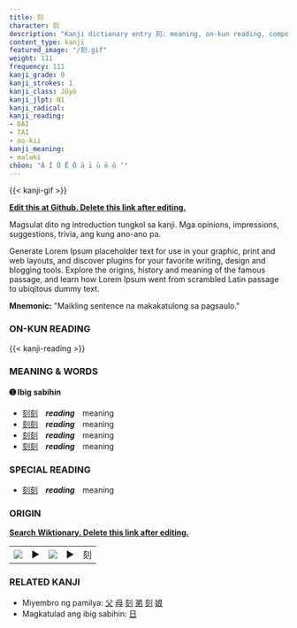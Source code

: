 ```yaml
---
title: 刻
character: 刻
description: "Kanji dictionary entry 刻: meaning, on-kun reading, compounds, origin, related kanji"
content_type: kanji
featured_image: "/刻.gif"
weight: 111
frequency: 111
kanji_grade: 0
kanji_strokes: 1
kanji_class: Jōyō
kanji_jlpt: N1
kanji_radical: 
kanji_reading: 
- DAI
- TAI
- oo-kii
kanji_meaning:
- malaki
chōon: "Ā Ī Ū Ē Ō ā ī ū ē ō ’"
---
```

[//]: # (Don't edit the line below. Kanji animated GIF code is automatically generated.)
{{< kanji-gif >}}

[//]: # (Edit below this line.)

**[Edit this at Github. Delete this link after editing.](https://github.com/tim0g/tim/tree/main/content/kanji/刻/index.md)**

Magsulat dito ng introduction tungkol sa kanji. Mga opinions, impressions, suggestions, trivia, ang kung ano-ano pa.

Generate Lorem Ipsum placeholder text for use in your graphic, print and web layouts, and discover plugins for your favorite writing, design and blogging tools. Explore the origins, history and meaning of the famous passage, and learn how Lorem Ipsum went from scrambled Latin passage to ubiqitous dummy text.
 
**Mnemonic:** "Maikling sentence na makakatulong sa pagsaulo."

### ON-KUN READING

[//]: # (Don't edit the line below. ON-KUN READING code is automatically generated.)
{{< kanji-reading >}}

### MEANING & WORDS

#### ➊ **Ibig sabihin**
  - [刻](../刻)[刻](../刻)　***reading***　meaning
  - [刻](../刻)[刻](../刻)　***reading***　meaning
  - [刻](../刻)[刻](../刻)　***reading***　meaning
  - [刻](../刻)[刻](../刻)　***reading***　meaning

### SPECIAL READING
  - [刻](../刻)[刻](../刻)　***reading***　meaning

### ORIGIN

**[Search Wiktionary. Delete this link after editing.](https://wiktionary.org/wiki/刻)**
<table class="kanji-table"><tr><td>
<img src="60px-刻-bronze.svg.png">
</td><td>▶</td><td>
<img src="60px-刻-oracle.svg.png">
</td><td>▶</td>
<td class="kanji-origin">刻</td>
</tr></table>

### RELATED KANJI
- Miyembro ng pamilya: [父](../父) [母](../母) [刻](../刻) [弟](../弟) [刻](../刻) [娘](../娘)
- Magkatulad ang ibig sabihin: [日](../日)
